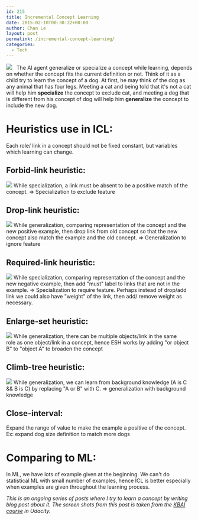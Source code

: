 ```yaml
---
id: 215
title: Incremental Concept Learning
date: 2015-02-10T00:30:22+00:00
author: Chan Le
layout: post
permalink: /incremental-concept-learning/
categories:
  - Tech
---
```


![](https://www.dropbox.com/s/173axudui2zsbh6/Screenshot%202015-02-10%2014.24.47.png?dl=1)   The AI agent generalize or specialize a concept while learning, depends on whether the concept fits the current definition or not. Think of it as a child try to learn the concept of a dog. At first, he may think of the dog as any animal that has four legs. Meeting a cat and being told that it's not a cat will help him **specialize** the concept to exclude cat, and meeting a dog that is different from his concept of dog will help him **generalize** the concept to include the new dog.

# Heuristics use in ICL:

Each role/ link in a concept should not be fixed constant, but variables which learning can change.

## Forbid-link heuristic:

![](https://www.dropbox.com/s/1pli9oasx27giln/Screenshot%202015-02-10%2015.23.02.png?dl=1) While specialization, a link must be absent to be a positive match of the concept. => Specialization to exclude feature

## Drop-link heuristic:

![](https://www.dropbox.com/s/68p7fula5ucopri/Screenshot%202015-02-10%2015.18.26.png?dl=1) While generalization, comparing representation of the concept and the new positive example, then drop link from old concept so that the new concept also match the example and the old concept. => Generalization to ignore feature

## Required-link heuristic:

![](https://www.dropbox.com/s/45i4d1ud27planb/Screenshot%202015-02-10%2015.20.16.png?dl=1) While specialization, comparing representation of the concept and the new negative example, then add "must" label to links that are not in the example. => Specialization to require feature. Perhaps instead of drop/add link we could also have "weight" of the link, then add/ remove weight as necessary.

## Enlarge-set heuristic:

![](https://www.dropbox.com/s/zi0mgpydxfzixxq/Screenshot%202015-02-10%2015.24.57.png?dl=1) While generalization, there can be multiple objects/link in the same role as one object/link in a concept, hence ESH works by adding "or object B" to "object A" to broaden the concept

## Climb-tree heuristic:

![](https://www.dropbox.com/s/zmyqfo0ipla64j0/Screenshot%202015-02-10%2015.25.35.png?dl=1) While generalization, we can learn from background knowledge (A is C && B is C) by replacing "A or B" with C. => generalization with background knowledge

## Close-interval:

Expand the range of value to make the example a positive of the concept. Ex: expand dog size definition to match more dogs

# Comparing to ML:

In ML, we have lots of example given at the beginning. We can't do statistical ML with small number of examples, hence ICL is better especially when examples are given throughout the learning process.  

 _This is an ongoing series of posts where I try to learn a concept by writing blog post about it. The screen shots from this post is taken from the [KBAI course](https://www.udacity.com/course/ud409) in Udacity._
